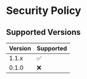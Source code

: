 # Security Policy

## Supported Versions

| Version | Supported          |
| ------- | ------------------ |
| 1.1.x   | :white_check_mark: |
| 0.1.0   | :x:                |
